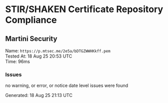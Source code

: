 # STIR/SHAKEN Certificate Repository Compliance

## Martini Security

Name: `https://p.mtsec.me/2e5a/bDTGZWWHKkff.pem`\
Tested At: 18 Aug 25 20:53 UTC\
Time: 96ms

### Issues

no warning, or error, or notice date level issues were found

Generated: 18 Aug 25 21:13 UTC
